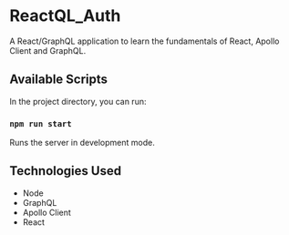 # ReactQL_Auth

A React/GraphQL application to learn the fundamentals of React, Apollo Client and GraphQL.

## Available Scripts

In the project directory, you can run:

### `npm run start`

Runs the server in development mode.

## Technologies Used

- Node
- GraphQL
- Apollo Client
- React
